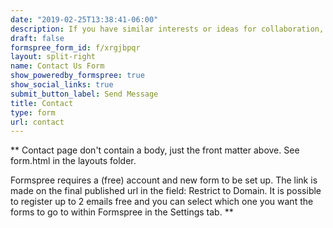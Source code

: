 ```yaml
---
date: "2019-02-25T13:38:41-06:00"
description: If you have similar interests or ideas for collaboration, please send me a note. You can email or use the form.
draft: false
formspree_form_id: f/xrgjbpqr 
layout: split-right
name: Contact Us Form
show_poweredby_formspree: true
show_social_links: true
submit_button_label: Send Message
title: Contact
type: form
url: contact
---
```


** Contact page don't contain a body, just the front matter above.
See form.html in the layouts folder.

Formspree requires a (free) account and new form to be set up. The link is made on the final published url in the field: Restrict to Domain. It is possible to register up to 2 emails free and you can select which one you want the forms to go to within Formspree in the Settings tab.
**
